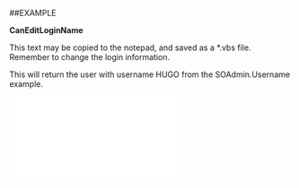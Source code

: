

##EXAMPLE

**CanEditLoginName**

This text may be copied to the notepad, and saved as a *.vbs file. Remember to change the login information.

This will return the user with username HUGO from the SOAdmin.Username example.

![](../../Examples/vbs/SOUser.CanEditLoginName.vbs.txt)





